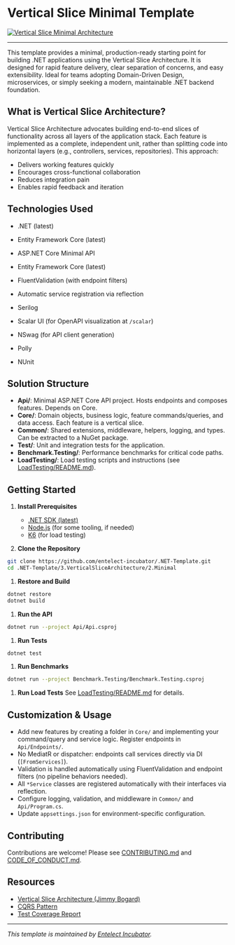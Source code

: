 
# Vertical Slice Minimal Template

[![Vertical Slice Minimal Architecture](https://github.com/entelect-incubator/.NET-Template/actions/workflows/min-vertical-slice.yml/badge.svg)](https://github.com/entelect-incubator/.NET-Template/actions/workflows/min-vertical-slice.yml)

---

This template provides a minimal, production-ready starting point for building .NET applications using the Vertical Slice Architecture. It is designed for rapid feature delivery, clear separation of concerns, and easy extensibility. Ideal for teams adopting Domain-Driven Design, microservices, or simply seeking a modern, maintainable .NET backend foundation.

## What is Vertical Slice Architecture?

Vertical Slice Architecture advocates building end-to-end slices of functionality across all layers of the application stack. Each feature is implemented as a complete, independent unit, rather than splitting code into horizontal layers (e.g., controllers, services, repositories). This approach:

- Delivers working features quickly
- Encourages cross-functional collaboration
- Reduces integration pain
- Enables rapid feedback and iteration

## Technologies Used

- .NET (latest)
- Entity Framework Core (latest)

- ASP.NET Core Minimal API
- Entity Framework Core (latest)
- FluentValidation (with endpoint filters)
- Automatic service registration via reflection
- Serilog
- Scalar UI (for OpenAPI visualization at `/scalar`)
- NSwag (for API client generation)
- Polly
- NUnit

## Solution Structure

- **Api/**: Minimal ASP.NET Core API project. Hosts endpoints and composes features. Depends on Core.
- **Core/**: Domain objects, business logic, feature commands/queries, and data access. Each feature is a vertical slice.
- **Common/**: Shared extensions, middleware, helpers, logging, and types. Can be extracted to a NuGet package.
- **Test/**: Unit and integration tests for the application.
- **Benchmark.Testing/**: Performance benchmarks for critical code paths.
- **LoadTesting/**: Load testing scripts and instructions (see [LoadTesting/README.md](./LoadTesting/README.md)).

## Getting Started

1. **Install Prerequisites**
	- [.NET SDK (latest)](https://dotnet.microsoft.com/download)
	- [Node.js](https://nodejs.org/) (for some tooling, if needed)
	- [K6](https://k6.io/docs/get-started/installation/) (for load testing)

2. **Clone the Repository**

```sh
git clone https://github.com/entelect-incubator/.NET-Template.git
cd .NET-Template/3.VerticalSliceArchitecture/2.Minimal
```

1. **Restore and Build**

```sh
dotnet restore
dotnet build
```

1. **Run the API**

```sh
dotnet run --project Api/Api.csproj
```

1. **Run Tests**

```sh
dotnet test
```

1. **Run Benchmarks**

```sh
dotnet run --project Benchmark.Testing/Benchmark.Testing.csproj
```

1. **Run Load Tests**
	See [LoadTesting/README.md](./LoadTesting/README.md) for details.

## Customization & Usage

- Add new features by creating a folder in `Core/` and implementing your command/query and service logic. Register endpoints in `Api/Endpoints/`.
- No MediatR or dispatcher: endpoints call services directly via DI (`[FromServices]`).
- Validation is handled automatically using FluentValidation and endpoint filters (no pipeline behaviors needed).
- All `*Service` classes are registered automatically with their interfaces via reflection.
- Configure logging, validation, and middleware in `Common/` and `Api/Program.cs`.
- Update `appsettings.json` for environment-specific configuration.

## Contributing

Contributions are welcome! Please see [CONTRIBUTING.md](../../CONTRIBUTING.md) and [CODE_OF_CONDUCT.md](../../CODE_OF_CONDUCT.md).

## Resources

- [Vertical Slice Architecture (Jimmy Bogard)](https://jimmybogard.com/vertical-slice-architecture/)
- [CQRS Pattern](https://docs.microsoft.com/en-us/azure/architecture/patterns/cqrs)
- [Test Coverage Report](https://entelect-incubator.github.io/.NET-Template/)

---

_This template is maintained by [Entelect Incubator](https://github.com/entelect-incubator)._

